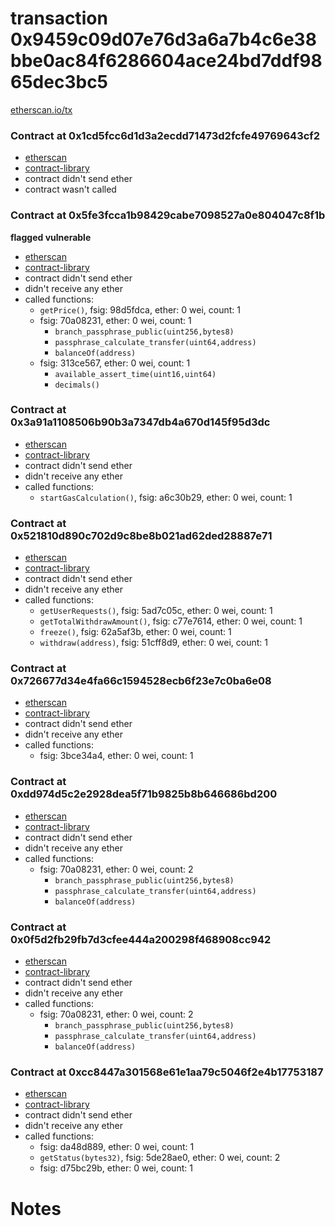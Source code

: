 # transaction 0x9459c09d07e76d3a6a7b4c6e38bbe0ac84f6286604ace24bd7ddf9865dec3bc5

[etherscan.io/tx](https://etherscan.io/tx/0x9459c09d07e76d3a6a7b4c6e38bbe0ac84f6286604ace24bd7ddf9865dec3bc5)


### Contract at 0x1cd5fcc6d1d3a2ecdd71473d2fcfe49769643cf2

* [etherscan](https://etherscan.io/address/0x1cd5fcc6d1d3a2ecdd71473d2fcfe49769643cf2)
* [contract-library](https://contract-library.com/contracts/Ethereum/1cd5fcc6d1d3a2ecdd71473d2fcfe49769643cf2)
* contract didn't send ether
* contract wasn't called


### Contract at 0x5fe3fcca1b98429cabe7098527a0e804047c8f1b

**flagged vulnerable**

* [etherscan](https://etherscan.io/address/0x5fe3fcca1b98429cabe7098527a0e804047c8f1b)
* [contract-library](https://contract-library.com/contracts/Ethereum/5fe3fcca1b98429cabe7098527a0e804047c8f1b)
* contract didn't send ether
* didn't receive any ether
* called functions:
    * `getPrice()`, fsig: 98d5fdca, ether: 0 wei, count: 1
    * fsig: 70a08231, ether: 0 wei, count: 1
        * `branch_passphrase_public(uint256,bytes8)`
        * `passphrase_calculate_transfer(uint64,address)`
        * `balanceOf(address)`
    * fsig: 313ce567, ether: 0 wei, count: 1
        * `available_assert_time(uint16,uint64)`
        * `decimals()`


### Contract at 0x3a91a1108506b90b3a7347db4a670d145f95d3dc

* [etherscan](https://etherscan.io/address/0x3a91a1108506b90b3a7347db4a670d145f95d3dc)
* [contract-library](https://contract-library.com/contracts/Ethereum/3a91a1108506b90b3a7347db4a670d145f95d3dc)
* contract didn't send ether
* didn't receive any ether
* called functions:
    * `startGasCalculation()`, fsig: a6c30b29, ether: 0 wei, count: 1


### Contract at 0x521810d890c702d9c8be8b021ad62ded28887e71

* [etherscan](https://etherscan.io/address/0x521810d890c702d9c8be8b021ad62ded28887e71)
* [contract-library](https://contract-library.com/contracts/Ethereum/521810d890c702d9c8be8b021ad62ded28887e71)
* contract didn't send ether
* didn't receive any ether
* called functions:
    * `getUserRequests()`, fsig: 5ad7c05c, ether: 0 wei, count: 1
    * `getTotalWithdrawAmount()`, fsig: c77e7614, ether: 0 wei, count: 1
    * `freeze()`, fsig: 62a5af3b, ether: 0 wei, count: 1
    * `withdraw(address)`, fsig: 51cff8d9, ether: 0 wei, count: 1


### Contract at 0x726677d34e4fa66c1594528ecb6f23e7c0ba6e08

* [etherscan](https://etherscan.io/address/0x726677d34e4fa66c1594528ecb6f23e7c0ba6e08)
* [contract-library](https://contract-library.com/contracts/Ethereum/726677d34e4fa66c1594528ecb6f23e7c0ba6e08)
* contract didn't send ether
* didn't receive any ether
* called functions:
    * fsig: 3bce34a4, ether: 0 wei, count: 1


### Contract at 0xdd974d5c2e2928dea5f71b9825b8b646686bd200

* [etherscan](https://etherscan.io/address/0xdd974d5c2e2928dea5f71b9825b8b646686bd200)
* [contract-library](https://contract-library.com/contracts/Ethereum/dd974d5c2e2928dea5f71b9825b8b646686bd200)
* contract didn't send ether
* didn't receive any ether
* called functions:
    * fsig: 70a08231, ether: 0 wei, count: 2
        * `branch_passphrase_public(uint256,bytes8)`
        * `passphrase_calculate_transfer(uint64,address)`
        * `balanceOf(address)`


### Contract at 0x0f5d2fb29fb7d3cfee444a200298f468908cc942

* [etherscan](https://etherscan.io/address/0x0f5d2fb29fb7d3cfee444a200298f468908cc942)
* [contract-library](https://contract-library.com/contracts/Ethereum/0f5d2fb29fb7d3cfee444a200298f468908cc942)
* contract didn't send ether
* didn't receive any ether
* called functions:
    * fsig: 70a08231, ether: 0 wei, count: 2
        * `branch_passphrase_public(uint256,bytes8)`
        * `passphrase_calculate_transfer(uint64,address)`
        * `balanceOf(address)`


### Contract at 0xcc8447a301568e61e1aa79c5046f2e4b17753187

* [etherscan](https://etherscan.io/address/0xcc8447a301568e61e1aa79c5046f2e4b17753187)
* [contract-library](https://contract-library.com/contracts/Ethereum/cc8447a301568e61e1aa79c5046f2e4b17753187)
* contract didn't send ether
* didn't receive any ether
* called functions:
    * fsig: da48d889, ether: 0 wei, count: 1
    * `getStatus(bytes32)`, fsig: 5de28ae0, ether: 0 wei, count: 2
    * fsig: d75bc29b, ether: 0 wei, count: 1

# Notes

